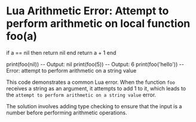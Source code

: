 # Lua Arithmetic Error: Attempt to perform arithmetic on local function foo(a)
  if a == nil then return nil end
  return a + 1
end

print(foo(nil)) -- Output: nil
print(foo(5)) -- Output: 6
print(foo('hello')) -- Error: attempt to perform arithmetic on a string value

This code demonstrates a common Lua error. When the function `foo` receives a string as an argument, it attempts to add 1 to it, which leads to the `attempt to perform arithmetic on a string value` error.

The solution involves adding type checking to ensure that the input is a number before performing arithmetic operations.
